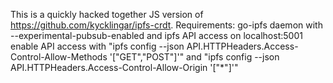This is a quickly hacked together JS version of https://github.com/kycklingar/ipfs-crdt.
Requirements:
    go-ipfs daemon with --experimental-pubsub-enabled and ipfs API access on localhost:5001
    enable API access with "ipfs config --json API.HTTPHeaders.Access-Control-Allow-Methods '["GET","POST"]'" and "ipfs config --json API.HTTPHeaders.Access-Control-Allow-Origin '["*"]'"
